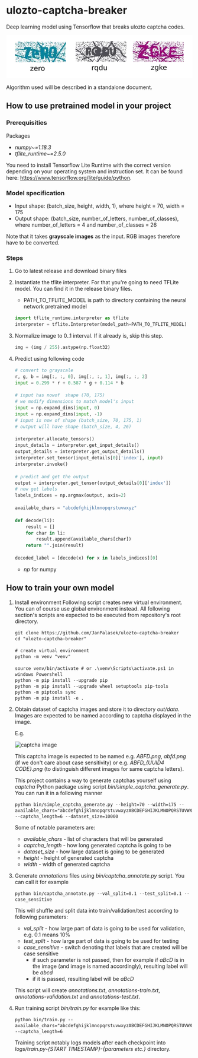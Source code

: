 # ulozto-captcha-breaker
Deep learning model using Tensorflow that breaks ulozto captcha codes.

![examples](docs/examples.png)

Algorithm used will be described in a standalone document.

## How to use pretrained model in your project
### Prerequisities
Packages
- *numpy~=1.18.3*
- *tflite_runtime~=2.5.0*

You need to install Tensorflow Lite Runtime with the correct version depending on your operating system and instruction set. 
It can be found here: https://www.tensorflow.org/lite/guide/python.

### Model specification
- Input shape: (batch_size, height, width, 1), where height = 70, width = 175
- Output shape: (batch_size, number_of_letters, number_of_classes), where number_of_letters = 4 and number_of_classes = 26

Note that it takes **grayscale images** as the input. RGB images therefore have to be converted.

### Steps
1. Go to latest release and download binary files
2. Instantiate the tflite interpreter. For that you're going to need TFLite model. You can find it in the release binary files.
    - PATH_TO_TFLITE_MODEL is path to directory containing the neural network pretrained model
    ```python
   import tflite_runtime.interpreter as tflite
   interpreter = tflite.Interpreter(model_path=PATH_TO_TFLITE_MODEL)
   ```

3. Normalize image to 0..1 interval. If it already is, skip this step.
    ```python
    img = (img / 255).astype(np.float32)
    ```
4. Predict using following code
    ```python
    # convert to grayscale
    r, g, b = img[:, :, 0], img[:, :, 1], img[:, :, 2]
    input = 0.299 * r + 0.587 * g + 0.114 * b
    
    # input has nowof  shape (70, 175)
    # we modify dimensions to match model's input
    input = np.expand_dims(input, 0)
    input = np.expand_dims(input, -1)
    # input is now of shape (batch_size, 70, 175, 1)
    # output will have shape (batch_size, 4, 26)
   
    interpreter.allocate_tensors()
    input_details = interpreter.get_input_details()
    output_details = interpreter.get_output_details()
    interpreter.set_tensor(input_details[0]['index'], input)
    interpreter.invoke()

    # predict and get the output
    output = interpreter.get_tensor(output_details[0]['index'])
    # now get labels
    labels_indices = np.argmax(output, axis=2)

    available_chars = "abcdefghijklmnopqrstuvwxyz"

    def decode(li):
        result = []
        for char in li:
            result.append(available_chars[char])
        return "".join(result)

    decoded_label = [decode(x) for x in labels_indices][0]
    ```
    - *np* for numpy

## How to train your own model
1. Install environment
    Following script creates new virtual environment. You can of course use global environment instead.
    All following section's scripts are expected to be executed from repository's root directory.
    ```shell script
    git clone https://github.com/JanPalasek/ulozto-captcha-breaker
    cd "ulozto-captcha-breaker"
    
    # create virtual environment
    python -m venv "venv"
    
    source venv/bin/activate # or .\venv\Scripts\activate.ps1 in windows Powershell
    python -m pip install --upgrade pip
    python -m pip install --upgrade wheel setuptools pip-tools
    python -m piptools sync
    python -m pip install -e .
    ```
2. Obtain dataset of captcha images and store it to directory *out/data*. Images are expected to be named according
to captcha displayed in the image.

    E.g.
    
    ![captcha image](docs/abfd_ba574f47-92d8-407d-9b34-d5f6fa8a74c3.png)
    
    This captcha image is expected to be named e.g. *ABFD.png*, *abfd.png* (if we don't care about case sensitivity)
    or e.g. *ABFD_{UUID4 CODE}.png* (to distinguish different images for same captcha letters).
    
    This project contains a way to generate captchas yourself using *captcha* Python package using script *bin/simple_captcha_generate.py*.
    You can run it in a following manner
    ```shell script
    python bin/simple_captcha_generate.py --height=70 --width=175 --available_chars="abcdefghijklmnopqrstuvwxyzABCDEFGHIJKLMNOPQRSTUVWXYZ" --captcha_length=6 --dataset_size=10000
    ```
    
    Some of notable parameters are:
    - *available_chars* - list of characters that will be generated
    - *captcha_length* - how long generated captcha is going to be
    - *dataset_size* - how large dataset is going to be generated
    - *height* - height of generated captcha
    - *width* - width of generated captcha

3. Generate *annotations* files using *bin/captcha_annotate.py* script. You can call it for example
    ```shell script
    python bin/captcha_annotate.py --val_split=0.1 --test_split=0.1 --case_sensitive
    ```
    This will shuffle and split data into train/validation/test according to following parameters:
    - *val_split* - how large part of data is going to be used for validation, e.g. 0.1 means 10%
    - *test_split* - how large part of data is going to be used for testing
    - *case_sensitive* - switch denoting that labels that are created will be case sensitive
        - if such parameter is not passed, then for example if *aBcD* is in the image (and image is named accordingly),
        resulting label will be *abcd*
        - if it is passed, resulting label will be *aBcD*
    
    This script will create *annotations.txt*, *annotations-train.txt*, *annotations-validation.txt* and *annotations-test.txt*.

4. Run training script *bin/train.py* for example like this:
    ```shell script
    python bin/train.py --available_chars="abcdefghijklmnopqrstuvwxyzABCDEFGHIJKLMNOPQRSTUVWXYZ" --captcha_length=6 
    ```
   Training script notably logs models after each checkpoint into *logs/train.py-{START TIMESTAMP}-{parameters etc.}* directory.
